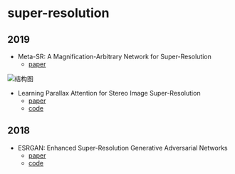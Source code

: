 # super-resolution
## 2019
* Meta-SR: A Magnification-Arbitrary Network for Super-Resolution
  + [paper](https://arxiv.org/pdf/1903.00875.pdf)

![结构图](https://github.com/LongguangWang/PASSRnet/blob/master/Figs/Overview.png)
* Learning Parallax Attention for Stereo Image Super-Resolution
  + [paper](https://arxiv.org/abs/1903.05784)
  + [code](https://github.com/LongguangWang/PASSRnet)
## 2018
* ESRGAN: Enhanced Super-Resolution Generative Adversarial Networks
  + [paper](https://arxiv.org/abs/1809.00219)
  + [code](https://github.com/xinntao/ESRGAN)
  
